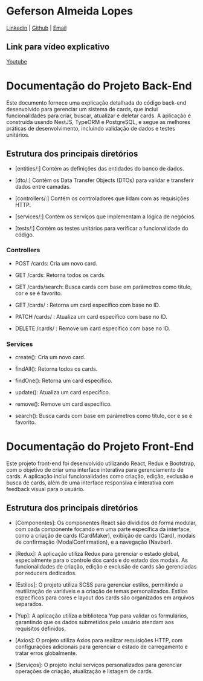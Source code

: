 # Geferson Almeida Lopes

[Linkedin](https://www.linkedin.com/in/algeferson/) |
[Github](https://github.com/GefersonLopes) | 
[Email](mailto:gefersonjefrey@gmail.com)

## Link para vídeo explicativo
[Youtube]()

# Documentação do Projeto Back-End

Este documento fornece uma explicação detalhada do código back-end desenvolvido para gerenciar um sistema de cards, que inclui funcionalidades para criar, buscar, atualizar e deletar cards. A aplicação é construída usando NestJS, TypeORM e PostgreSQL, e segue as melhores práticas de desenvolvimento, incluindo validação de dados e testes unitários.

## Estrutura dos principais diretórios

- [entities/:] Contém as definições das entidades do banco de dados.

- [dto/:] Contém os Data Transfer Objects (DTOs) para validar e transferir dados entre camadas.

- [controllers/:] Contém os controladores que lidam com as requisições HTTP.

- [services/:] Contém os serviços que implementam a lógica de negócios.

- [tests/:] Contém os testes unitários para verificar a funcionalidade do código.

### Controllers

- POST /cards: Cria um novo card.

- GET /cards: Retorna todos os cards.

- GET /cards/search: Busca cards com base em parâmetros como título, cor e se é favorito.

- GET /cards/
: Retorna um card específico com base no ID.

- PATCH /cards/
: Atualiza um card específico com base no ID.

- DELETE /cards/
: Remove um card específico com base no ID.

### Services

- create(): Cria um novo card.

- findAll(): Retorna todos os cards.

- findOne(): Retorna um card específico.

- update(): Atualiza um card específico.

- remove(): Remove um card específico.

- search(): Busca cards com base em parâmetros como título, cor e se é favorito.

# Documentação do Projeto Front-End

Este projeto front-end foi desenvolvido utilizando React, Redux e Bootstrap, com o objetivo de criar uma interface interativa para gerenciamento de cards. A aplicação inclui funcionalidades como criação, edição, exclusão e busca de cards, além de uma interface responsiva e interativa com feedback visual para o usuário.

## Estrutura dos principais diretórios

- [Componentes]: Os componentes React são divididos de forma modular, com cada componente focando em uma parte específica da interface, como a criação de cards (CardMaker), exibição de cards (Card), modais de confirmação (ModalConfirmation), e a navegação (Navbar).

- [Redux]: A aplicação utiliza Redux para gerenciar o estado global, especialmente para o controle dos cards e do estado dos modais. As funcionalidades de criação, edição e exclusão de cards são gerenciadas por reducers dedicados.

- [Estilos]: O projeto utiliza SCSS para gerenciar estilos, permitindo a reutilização de variáveis e a criação de temas personalizados. Estilos específicos para cores e layout dos cards são organizados em arquivos separados.

- [Yup]: A aplicação utiliza a biblioteca Yup para validar os formulários, garantindo que os dados submetidos pelo usuário atendam aos requisitos definidos.

- [Axios]: O projeto utiliza Axios para realizar requisições HTTP, com configurações adicionais para gerenciar o estado de carregamento e tratar erros globalmente.

- [Serviços]: O projeto inclui serviços personalizados para gerenciar operações de criação, atualização e listagem de cards.